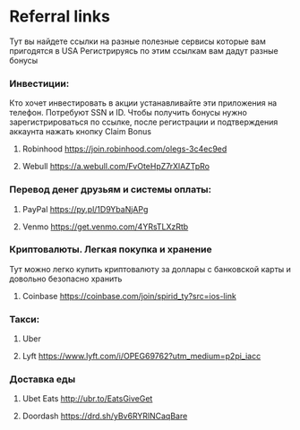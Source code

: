 # Referral links
 
Тут вы найдете ссылки на разные полезные сервисы которые вам пригодятся в USA
Регистрируясь по этим ссылкам вам дадут разные бонусы

### Инвестиции: 
Кто хочет инвестировать в акции устанавливайте эти приложения на телефон. Потребуют SSN и ID.
Чтобы получить бонусы нужно зарегистрироваться по ссылке, после регистрации и подтверждения аккаунта нажать кнопку Claim Bonus
1. Robinhood
https://join.robinhood.com/olegs-3c4ec9ed

2. Webull
https://a.webull.com/FvOteHpZ7rXlAZTpRo

### Перевод денег друзьям и системы оплаты:
1. PayPal
https://py.pl/1D9YbaNjAPg

2. Venmo
https://get.venmo.com/4YRsTLXzRtb

### Криптовалюты. Легкая покупка и хранение
Тут можно легко купить криптовалюту за доллары с банковской карты и довольно безопасно хранить
1. Coinbase
https://coinbase.com/join/spirid_ty?src=ios-link

### Такси: 
1. Uber 

2. Lyft
https://www.lyft.com/i/OPEG69762?utm_medium=p2pi_iacc

### Доставка еды
1. Ubet Eats
http://ubr.to/EatsGiveGet

2. Doordash
https://drd.sh/yBv6RYRlNCaqBare
